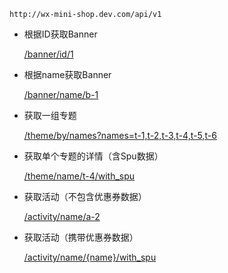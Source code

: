     http://wx-mini-shop.dev.com/api/v1

* 根据ID获取Banner

    [/banner/id/1](http://wx-mini-shop.dev.com/api/v1/banner/id/1)
    
* 根据name获取Banner

    [/banner/name/b-1](http://wx-mini-shop.dev.com/api/v1/banner/name/b-1)    
    
* 获取一组专题

    [/theme/by/names?names=t-1,t-2,t-3,t-4,t-5,t-6](http://wx-mini-shop.dev.com/api/v1/theme/by/names?names=t-1,t-2,t-3,t-4,t-5,t-6)    
    
* 获取单个专题的详情（含Spu数据）

    [/theme/name/t-4/with_spu](http://wx-mini-shop.dev.com/api/v1/theme/name/t-4/with_spu)  

* 获取活动（不包含优惠券数据）      

    [/activity/name/a-2](http://wx-mini-shop.dev.com/api/v1/activity/name/a-2)
    
* 获取活动（携带优惠券数据）

    [/activity/name/{name}/with_spu](http://wx-mini-shop.dev.com/api/v1/activity/name/{name}/with_spu)    